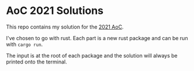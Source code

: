 # AoC 2021 Solutions

This repo contains my solution for the [2021 AoC](https://adventofcode.com/2021).

I've chosen to go with rust. Each part is a new rust package and can be run with `cargo run`.

The input is at the root of each package and the solution will always be printed onto the terminal.
